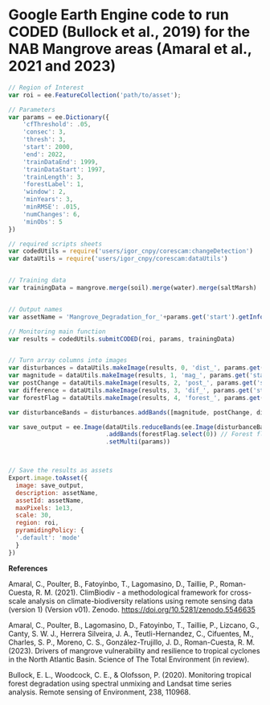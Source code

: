 # Google Earth Engine code to run CODED (Bullock et al., 2019) for the NAB Mangrove areas (Amaral et al., 2021 and 2023)

```JavaScript
// Region of Interest 
var roi = ee.FeatureCollection('path/to/asset');

// Parameters
var params = ee.Dictionary({
    'cfThreshold': .05,
    'consec': 3,
    'thresh': 3,
    'start': 2000,
    'end': 2022,
    'trainDataEnd': 1999,
    'trainDataStart': 1997,
    'trainLength': 3,
    'forestLabel': 1,
    'window': 2,
    'minYears': 3,
    'minRMSE': .015,
    'numChanges': 6,
    'minObs': 5
})

// required scripts sheets
var codedUtils = require('users/igor_cnpy/corescam:changeDetection')
var dataUtils = require('users/igor_cnpy/corescam:dataUtils')


// Training data
var trainingData = mangrove.merge(soil).merge(water).merge(saltMarsh)


// Output names
var assetName = 'Mangrove_Degradation_for_'+params.get('start').getInfo()+'_'+params.get('end').getInfo()

// Monitoring main function
var results = codedUtils.submitCODED(roi, params, trainingData)


// Turn array columns into images
var disturbances = dataUtils.makeImage(results, 0, 'dist_', params.get('start'), params.get('end'))
var magnitude = dataUtils.makeImage(results, 1, 'mag_', params.get('start'), params.get('end'))
var postChange = dataUtils.makeImage(results, 2, 'post_', params.get('start'), params.get('end'))
var difference = dataUtils.makeImage(results, 3, 'dif_', params.get('start'), params.get('end'))
var forestFlag = dataUtils.makeImage(results, 4, 'forest_', params.get('start'), params.get('end'))

var disturbanceBands = disturbances.addBands([magnitude, postChange, difference])

var save_output = ee.Image(dataUtils.reduceBands(ee.Image(disturbanceBands), params)
                           .addBands(forestFlag.select(0)) // Forest flag for first year
                           .setMulti(params))



// Save the results as assets
Export.image.toAsset({
  image: save_output,
  description: assetName,
  assetId: assetName,
  maxPixels: 1e13,
  scale: 30,
  region: roi,
  pyramidingPolicy: {
  '.default': 'mode'
  }
})
```

**References**

Amaral, C., Poulter, B., Fatoyinbo, T., Lagomasino, D., Taillie, P., Roman-Cuesta, R. M. (2021). ClimBiodiv - a methodological framework for cross-scale analysis on climate-biodiversity relations using remote sensing data (version 1) (Version v01). Zenodo. https://doi.org/10.5281/zenodo.5546635

Amaral, C., Poulter, B., Lagomasino, D., Fatoyinbo, T., Taillie, P., Lizcano, G., Canty, S. W. J., Herrera Silveira, J. A., Teutli-Hernandez, C., Cifuentes, M., Charles, S. P., Moreno, C. S., González-Trujillo, J. D., Roman-Cuesta, R. M. (2023). Drivers of mangrove vulnerability and resilience to tropical cyclones in the North Atlantic Basin. Science of The Total Environment (in review).

Bullock, E. L., Woodcock, C. E., & Olofsson, P. (2020). Monitoring tropical forest degradation using spectral unmixing and Landsat time series analysis. Remote sensing of Environment, 238, 110968.
